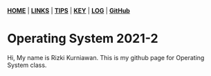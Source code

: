 [**HOME**](https://krzki.github.io/os212/) | [**LINKS**](https://krzki.github.io/os212/LINKS/) | [**TIPS**](https://krzki.github.io/os212/TIPS/) | [**KEY**](https://krzki.github.io/os212/TXT/mypubkey.txt) | [**LOG**](https://krzki.github.io/os212/TXT/mylog.txt) | [**GitHub**](https://github.com/krzki/os212)

# Operating System 2021-2

Hi, My name is Rizki Kurniawan. This is my github page for Operating System class.
